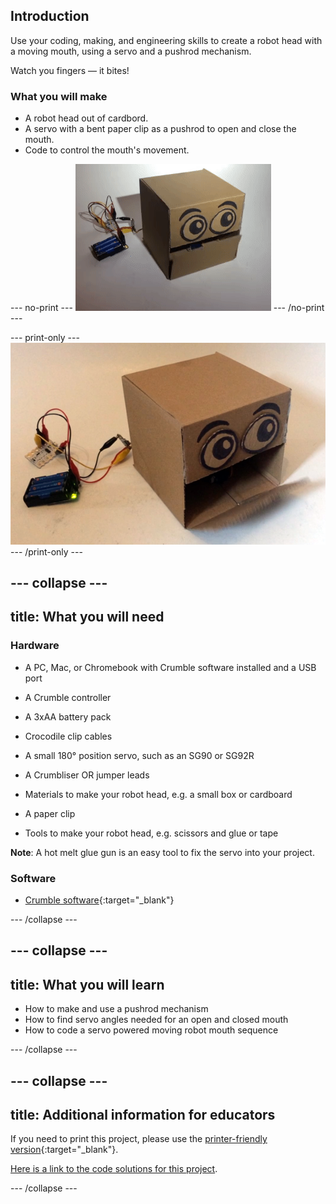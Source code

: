 ## Introduction

Use your coding, making, and engineering skills to create a robot head with a moving mouth, using a servo and a pushrod mechanism. 

Watch you fingers &mdash; it bites!

### What you will make

+ A robot head out of cardbord. 
+ A servo with a bent paper clip as a pushrod to open and close the mouth. 
+ Code to control the mouth's movement.

--- no-print ---
![Completed robot head project](images/randomSequenceSelect_completedTask.gif)
--- /no-print ---

--- print-only ---
![Completed robot head project](images/randomSequence_completedTask.png)
--- /print-only ---

--- collapse ---
---
title: What you will need
---
### Hardware

+ A PC, Mac, or Chromebook with Crumble software installed and a USB port

+ A Crumble controller
+ A 3xAA battery pack
+ Crocodile clip cables

+ A small 180° position servo, such as an SG90 or SG92R
+ A Crumbliser OR jumper leads

+ Materials to make your robot head, e.g. a small box or cardboard
+ A paper clip
+ Tools to make your robot head, e.g. scissors and glue or tape

**Note**: A hot melt glue gun is an easy tool to fix the servo into your project.

### Software

+ [Crumble software](https://redfernelectronics.co.uk/crumble-software/){:target="_blank"}

--- /collapse ---

--- collapse ---
---
title: What you will learn
---

+ How to make and use a pushrod mechanism
+ How to find servo angles needed for an open and closed mouth
+ How to code a servo powered moving robot mouth sequence

--- /collapse ---

--- collapse ---
---
title: Additional information for educators
---

If you need to print this project, please use the [printer-friendly version](https://projects.raspberrypi.org/en/projects/make-crumble-robot-heady/print){:target="_blank"}.

[Here is a link to the code solutions for this project](http://rpf.io/p/en/make-crumble-robot-head-get).

--- /collapse ---
